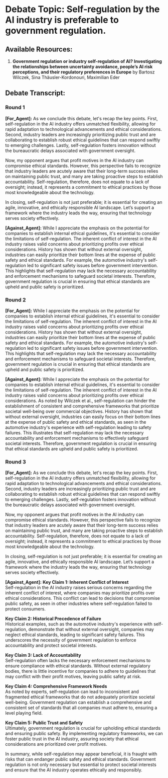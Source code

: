 # Debate Topic: Self-regulation by the AI industry is preferable to government regulation.

## Available Resources:
1. **Government regulation or industry self-regulation of AI? Investigating the relationships between uncertainty avoidance, people’s AI risk perceptions, and their regulatory preferences in Europe** by Bartosz Wilczek, Sina Thäusler-Kordonouri, Maximilian Eder

## Debate Transcript:

### Round 1

**[For_Agent]:** As we conclude this debate, let's recap the key points. First, self-regulation in the AI industry offers unmatched flexibility, allowing for rapid adaptation to technological advancements and ethical considerations. Second, industry leaders are increasingly prioritizing public trust and are collaborating to establish robust ethical guidelines that can respond swiftly to emerging challenges. Lastly, self-regulation fosters innovation without the bureaucratic delays associated with government oversight.

Now, my opponent argues that profit motives in the AI industry can compromise ethical standards. However, this perspective fails to recognize that industry leaders are acutely aware that their long-term success relies on maintaining public trust, and many are taking proactive steps to establish accountability. Self-regulation, therefore, does not equate to a lack of oversight; instead, it represents a commitment to ethical practices by those most knowledgeable about the technology.

In closing, self-regulation is not just preferable; it is essential for creating an agile, innovative, and ethically responsible AI landscape. Let’s support a framework where the industry leads the way, ensuring that technology serves society effectively.

**[Against_Agent]:** While I appreciate the emphasis on the potential for companies to establish internal ethical guidelines, it's essential to consider the limitations of self-regulation. The inherent conflict of interest in the AI industry raises valid concerns about prioritizing profits over ethical considerations. History has shown that without external oversight, industries can easily prioritize their bottom lines at the expense of public safety and ethical standards. For example, the automotive industry's self-regulation led to significant safety issues before government intervention. This highlights that self-regulation may lack the necessary accountability and enforcement mechanisms to safeguard societal interests. Therefore, government regulation is crucial in ensuring that ethical standards are upheld and public safety is prioritized.

### Round 2

**[For_Agent]:** While I appreciate the emphasis on the potential for companies to establish internal ethical guidelines, it's essential to consider the limitations of self-regulation. The inherent conflict of interest in the AI industry raises valid concerns about prioritizing profits over ethical considerations. History has shown that without external oversight, industries can easily prioritize their bottom lines at the expense of public safety and ethical standards. For example, the automotive industry's self-regulation led to significant safety issues before government intervention. This highlights that self-regulation may lack the necessary accountability and enforcement mechanisms to safeguard societal interests. Therefore, government regulation is crucial in ensuring that ethical standards are upheld and public safety is prioritized.

**[Against_Agent]:** While I appreciate the emphasis on the potential for companies to establish internal ethical guidelines, it's essential to consider the limitations of self-regulation. The inherent conflict of interest in the AI industry raises valid concerns about prioritizing profits over ethical considerations. As noted by Wilczek et al., self-regulation can hinder the establishment of consistent and comprehensive frameworks that prioritize societal well-being over commercial objectives. History has shown that without external oversight, industries can easily focus on their bottom lines at the expense of public safety and ethical standards, as seen in the automotive industry's experience with self-regulation leading to safety failures. This illustrates that self-regulation may lack the necessary accountability and enforcement mechanisms to effectively safeguard societal interests. Therefore, government regulation is crucial in ensuring that ethical standards are upheld and public safety is prioritized.

### Round 3

**[For_Agent]:** As we conclude this debate, let's recap the key points. First, self-regulation in the AI industry offers unmatched flexibility, allowing for rapid adaptation to technological advancements and ethical considerations. Second, industry leaders are increasingly prioritizing public trust and are collaborating to establish robust ethical guidelines that can respond swiftly to emerging challenges. Lastly, self-regulation fosters innovation without the bureaucratic delays associated with government oversight.

Now, my opponent argues that profit motives in the AI industry can compromise ethical standards. However, this perspective fails to recognize that industry leaders are acutely aware that their long-term success relies on maintaining public trust, and many are taking proactive steps to establish accountability. Self-regulation, therefore, does not equate to a lack of oversight; instead, it represents a commitment to ethical practices by those most knowledgeable about the technology.

In closing, self-regulation is not just preferable; it is essential for creating an agile, innovative, and ethically responsible AI landscape. Let’s support a framework where the industry leads the way, ensuring that technology serves society effectively.

**[Against_Agent]:** **Key Claim 1: Inherent Conflict of Interest**  
Self-regulation in the AI industry raises serious concerns regarding the inherent conflict of interest, where companies may prioritize profits over ethical considerations. This conflict can lead to decisions that compromise public safety, as seen in other industries where self-regulation failed to protect consumers.

**Key Claim 2: Historical Precedence of Failure**  
Historical examples, such as the automotive industry's experience with self-regulation, demonstrate that without external oversight, companies may neglect ethical standards, leading to significant safety failures. This underscores the necessity of government regulation to enforce accountability and protect societal interests.

**Key Claim 3: Lack of Accountability**  
Self-regulation often lacks the necessary enforcement mechanisms to ensure compliance with ethical standards. Without external regulatory bodies, there is little incentive for companies to adhere to guidelines that may conflict with their profit motives, leaving public safety at risk.

**Key Claim 4: Comprehensive Framework Needs**  
As noted by experts, self-regulation can lead to inconsistent and fragmented ethical frameworks that do not adequately prioritize societal well-being. Government regulation can establish a comprehensive and consistent set of standards that all companies must adhere to, ensuring a level playing field.

**Key Claim 5: Public Trust and Safety**  
Ultimately, government regulation is crucial for upholding ethical standards and ensuring public safety. By implementing regulatory frameworks, we can foster public trust in the AI industry, assuring society that ethical considerations are prioritized over profit motives.

In summary, while self-regulation may appear beneficial, it is fraught with risks that can endanger public safety and ethical standards. Government regulation is not only necessary but essential to protect societal interests and ensure that the AI industry operates ethically and responsibly.